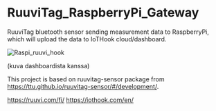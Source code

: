 # RuuviTag_RaspberryPi_Gateway
RuuviTag bluetooth sensor sending measurement data to RaspberryPi, which will upload the data to IoTHook cloud/dashboard. 


![Raspi_ruuvi_hook](https://github.com/joelhaverinen/RuuviTag_RaspberryPi_Gateway/assets/44695636/39ba0912-9867-4bb3-bd22-df0fd588343b)

(kuva dashboardista kanssa)

This project is based on ruuvitag-sensor package from https://ttu.github.io/ruuvitag-sensor/#/development/.

https://ruuvi.com/fi/
https://iothook.com/en/
